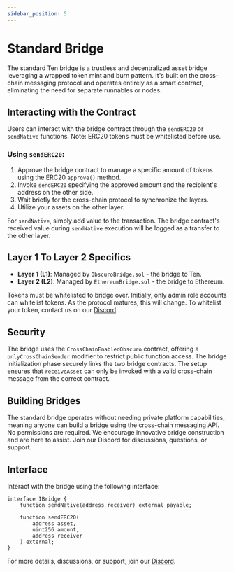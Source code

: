 ```yaml
---
sidebar_position: 5
---
```


# Standard Bridge

The standard Ten bridge is a trustless and decentralized asset bridge leveraging a wrapped token mint and burn pattern. It's built on the cross-chain messaging protocol and operates entirely as a smart contract, eliminating the need for separate runnables or nodes.

## Interacting with the Contract

Users can interact with the bridge contract through the `sendERC20` or `sendNative` functions. Note: ERC20 tokens must be whitelisted before use.

### Using `sendERC20`:
1. Approve the bridge contract to manage a specific amount of tokens using the ERC20 `approve()` method.
2. Invoke `sendERC20` specifying the approved amount and the recipient's address on the other side.
3. Wait briefly for the cross-chain protocol to synchronize the layers.
4. Utilize your assets on the other layer.

For `sendNative`, simply add value to the transaction. The bridge contract's received value during `sendNative` execution will be logged as a transfer to the other layer.

## Layer 1 To Layer 2 Specifics

- **Layer 1 (L1)**: Managed by `ObscuroBridge.sol` - the bridge to Ten.
- **Layer 2 (L2)**: Managed by `EthereumBridge.sol` - the bridge to Ethereum.

Tokens must be whitelisted to bridge over. Initially, only admin role accounts can whitelist tokens. As the protocol matures, this will change. To whitelist your token, contact us on our [Discord](https://discord.gg/tVnNrQ35Ke).

## Security

The bridge uses the `CrossChainEnabledObscuro` contract, offering a `onlyCrossChainSender` modifier to restrict public function access. The bridge initialization phase securely links the two bridge contracts. The setup ensures that `receiveAsset` can only be invoked with a valid cross-chain message from the correct contract.

## Building Bridges

The standard bridge operates without needing private platform capabilities, meaning anyone can build a bridge using the cross-chain messaging API. No permissions are required. We encourage innovative bridge construction and are here to assist. Join our Discord for discussions, questions, or support.

## Interface 

Interact with the bridge using the following interface:

```solidity
interface IBridge {
    function sendNative(address receiver) external payable;

    function sendERC20(
        address asset,
        uint256 amount,
        address receiver
    ) external;
}
```

For more details, discussions, or support, join our [Discord](https://t.co/UJC0FUAY2T).
